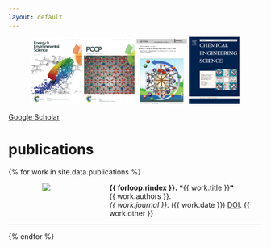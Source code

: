 ```yaml
---
layout: default
---
```


<style>
#left {
  width: 150px;
  float: left;
  padding-right: 30px;
}
#right {
  margin-left: 200px;
  /* Change this to whatever the width of your left column is*/
}
.clear {
  clear: both;
}
</style>

<center>
    <img style="width:100px;" src="images/cover_1.png" alt="">
    <img style="width:100px;" src="images/cover_2.png" alt="">
    <img style="width:100px;" src="images/cover_3.png" alt="">
    <img style="width:100px;" src="images/cover_4.png" alt="">
</center>

<a href ="https://scholar.google.com/citations?user=eoR8MNMAAAAJ&hl=en`">Google Scholar</a>

# publications


{% for work in site.data.publications %}
  <div id="container">
 <div id="left">
        <center> 
            <img style="width:150px;" src="{{ work.image }}">
        </center>
    </div>
    <div id="right">
        <b>{{ forloop.rindex }}.</b>
        <quotations>❝</quotations>{{ work.title }}<quotations>❞</quotations><br>
        {{ work.authors }}.<br>
        <i>{{ work.journal }}</i>. ({{ work.date }}) <a href="{{ work.url }}">DOI</a>. {{ work.other }}
        <br>
    </div>
    <div class="clear"></div>
  </div>
  <hr>
{% endfor %}
